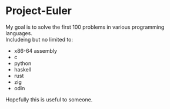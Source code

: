 # Project-Euler

My goal is to solve the first 100 problems in various programming languages.  
Includeing but no limited to:  

- x86-64 assembly
- c
- python
- haskell
- rust
- zig
- odin

Hopefully this is useful to someone.  


